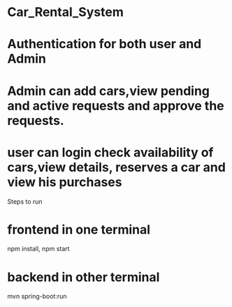 # Car_Rental_System
# Authentication for both user and Admin
# Admin can add cars,view pending and active requests and approve the requests.
# user can login check availability of cars,view details, reserves a car and view his purchases
Steps to run
# frontend in one terminal
npm install, npm start
# backend in other terminal
mvn spring-boot:run
